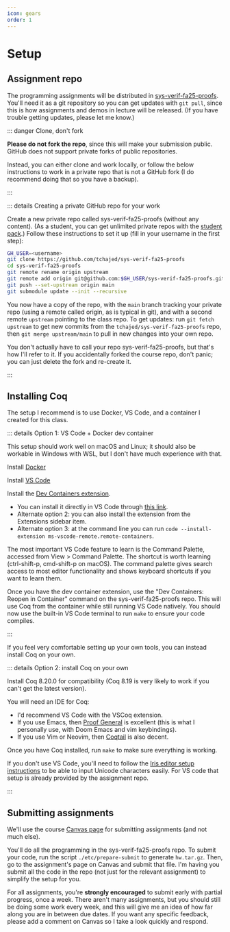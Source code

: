 ```yaml
---
icon: gears
order: 1
---
```


# Setup

## Assignment repo

The programming assignments will be distributed in [sys-verif-fa25-proofs](https://github.com/tchajed/sys-verif-fa25-proofs). You'll need it as a git repository so you can get updates with `git pull`, since this is how assignments and demos in lecture will be released. (If you have trouble getting updates, please let me know.)

::: danger Clone, don't fork

**Please do not fork the repo**, since this will make your submission public. GitHub does not support private forks of public repositories.

Instead, you can either clone and work locally, or follow the below instructions to work in a private repo that is not a GitHub fork (I do recommend doing that so you have a backup).

:::

::: details Creating a private GitHub repo for your work

Create a new private repo called sys-verif-fa25-proofs (without any content). (As a student, you can get unlimited private repos with the [student pack](https://education.github.com/pack/join).) Follow these instructions to set it up (fill in your username in the first step):

```bash
GH_USER=<username>
git clone https://github.com/tchajed/sys-verif-fa25-proofs
cd sys-verif-fa25-proofs
git remote rename origin upstream
git remote add origin git@github.com:$GH_USER/sys-verif-fa25-proofs.git
git push --set-upstream origin main
git submodule update --init --recursive
```

You now have a copy of the repo, with the `main` branch tracking your private repo (using a remote called origin, as is typical in git), and with a second remote `upstream` pointing to the class repo. To get updates: run `git fetch upstream` to get new commits from the `tchajed/sys-verif-fa25-proofs` repo, then `git merge upstream/main` to pull in new changes into your own repo.

You don't actually have to call your repo sys-verif-fa25-proofs, but that's how I'll refer to it. If you accidentally forked the course repo, don't panic; you can just delete the fork and re-create it.

:::

## Installing Coq

The setup I recommend is to use Docker, VS Code, and a container I created for this class.

::: details Option 1: VS Code + Docker dev container

This setup should work well on macOS and Linux; it should also be workable in Windows with WSL, but I don't have much experience with that.

Install [Docker](https://www.docker.com/get-started/)

Install [VS Code](https://code.visualstudio.com/)

Install the [Dev Containers extension](https://marketplace.visualstudio.com/items?itemName=ms-vscode-remote.remote-containers).

- You can install it directly in VS Code through [this link](vscode:extension/ms-vscode-remote.remote-containers).
- Alternate option 2: you can also install the extension from the Extensions sidebar item.
- Alternate option 3: at the command line you can run `code --install-extension ms-vscode-remote.remote-containers`.

The most important VS Code feature to learn is the Command Palette, accessed from View > Command Palette. The shortcut is worth learning (ctrl-shift-p, cmd-shift-p on macOS). The command palette gives search access to most editor functionality and shows keyboard shortcuts if you want to learn them.

Once you have the dev container extension, use the "Dev Containers: Reopen in Container" command on the sys-verif-fa25-proofs repo. This will use Coq from the container while still running VS Code natively. You should now use the built-in VS Code terminal to run `make` to ensure your code compiles.

:::

If you feel very comfortable setting up your own tools, you can instead install Coq on your own.

::: details Option 2: install Coq on your own

Install Coq 8.20.0 for compatibility (Coq 8.19 is very likely to work if you can't get the latest version).

You will need an IDE for Coq:

- I'd recommend VS Code with the VSCoq extension.
- If you use Emacs, then [Proof General](https://proofgeneral.github.io/) is excellent (this is what I personally use, with Doom Emacs and vim keybindings).
- If you use Vim or Neovim, then [Coqtail](https://github.com/whonore/Coqtail) is also decent.

Once you have Coq installed, run `make` to make sure everything is working.

If you don't use VS Code, you'll need to follow the [Iris editor setup instructions](https://gitlab.mpi-sws.org/iris/iris/-/blob/master/docs/editor.md?ref_type=heads) to be able to input Unicode characters easily. For VS code that setup is already provided by the assignment repo.

:::

## Submitting assignments

We'll use the course [Canvas page](https://canvas.wisc.edu/courses/425519) for submitting assignments (and not much else).

You'll do all the programming in the sys-verif-fa25-proofs repo. To submit your code, run the script `./etc/prepare-submit` to generate `hw.tar.gz`. Then, go to the assignment's page on Canvas and submit that file. I'm having you submit all the code in the repo (not just for the relevant assignment) to simplify the setup for you.

For all assignments, you're **strongly encouraged** to submit early with partial progress, once a week. There aren't many assignments, but you should still be doing some work every week, and this will give me an idea of how far along you are in between due dates. If you want any specific feedback, please add a comment on Canvas so I take a look quickly and respond.
